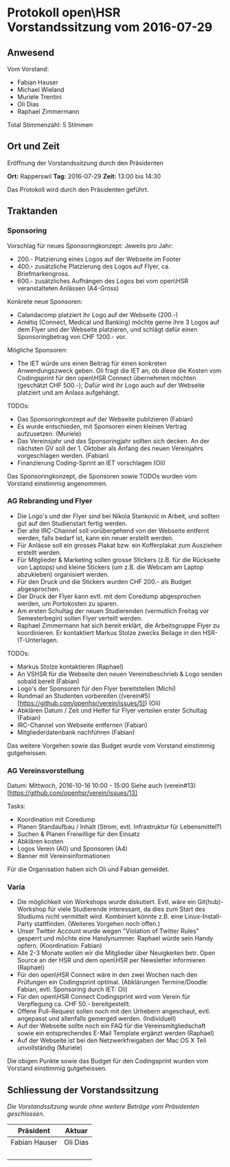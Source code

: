 # Protokoll open\HSR Vorstandssitzung vom 2016-07-29

## Anwesend

Vom Vorstand:
- Fabian Hauser 
- Michael Wieland
- Muriele Trentini
- Oli Dias
- Raphael Zimmermann

Total Stimmenzahl: 5 Stimmen 

## Ort und Zeit

Eröffnung der Vorstandssitzung durch den Präsidenten

**Ort:** Rapperswil
**Tag:** 2016-07-29
**Zeit:** 13:00 bis 14:30

Das Protokoll wird durch den Präsidenten geführt.

## Traktanden	

### Sponsoring

Vorschlag für neues Sponsoringkonzept:
Jeweils pro Jahr:

- 200.- Platzierung eines Logos auf der Webseite im Footer
- 400.- zusätzliche Platzierung des Logos auf Flyer, ca. Briefmarkengross.
- 600.- zusätzliches Aufhängen des Logos bei vom open\HSR veranstalteten Anlässen (A4-Gross)

Konkrete neue Sponsoren:

- Calandacomp platziert ihr Logo auf der Webseite (200.-)
- Amétiq (Connect, Medical und Banking) möchte gerne ihre 3 Logos auf dem Flyer und der Webseite platzieren, und schlägt dafür einen Sponsoringbetrag von CHF 1200.- vor.

Mögliche Sponsoren:

- The IET würde uns einen Beitrag für einen konkreten Anwendungszweck geben. Oli fragt die IET an, ob diese die Kosten vom Codingsprint für den open\HSR Connect übernehmen möchten (geschätzt CHF 500.-); Dafür wird ihr Logo auch auf der Webseite platziert und am Anlass aufgehängt.

TODOs:

- Das Sponsoringkonzept auf der Webseite publizieren (Fabian)
- Es wurde entschieden, mit Sponsoren einen kleinen Vertrag aufzusetzen. (Muriele)
- Das Vereinsjahr und das Sponsoringjahr sollten sich decken. An der nächsten GV soll der 1. Oktober als Anfang des neuen Vereinjahrs vorgeschlagen werden. (Fabian)
- Finanzierung Coding-Sprint an IET vorschlagen (Oli)

Das Sponsoringkonzept, die Sponsoren sowie TODOs wurden vom Vorstand einstimmig angenommen.

### AG Rebranding und Flyer

- Die Logo's und der Flyer sind bei Nikola Stanković in Arbeit, und sollten gut auf den Studienstart fertig werden.
- Der alte IRC-Channel soll vorübergehend von der Webseite entfernt werden, falls bedarf ist, kann ein neuer erstellt werden.
- Für Anlässe soll ein grosses Plakat bzw. ein Kofferplakat zum Ausziehen erstellt werden.
- Für Mitglieder & Marketing sollen grosse Stickers (z.B. für die Rückseite von Laptops) und kleine Stickers (um z.B. die Webcam am Laptop abzukleben) organisiert werden.
- Für den Druck und die Stickers wurden CHF 200.- als Budget abgesprochen.
- Der Druck der Flyer kann evtl. mit dem Coredump abgesprochen werden, um Portokosten zu sparen.
- Am ersten Schultag der neuen Studierenden (vermutlich Freitag vor Semesterbegin) sollen Flyer verteilt werden.
- Raphael Zimmermann hat sich bereit erklärt, die Arbeitsgruppe Flyer zu koordinieren. Er kontaktiert Markus Stolze zwecks Beilage in den HSR-IT-Unterlagen.

TODOs:

- Markus Stolze kontaktieren (Raphael)
- An VSHSR für die Webseite den neuen Vereinsbeschrieb & Logo senden sobald bereit (Fabian)
- Logo's der Sponsoren für den Flyer bereitstellen (Michi)
- Rundmail an Studenten vorbereiten ((verein#5)[https://github.com/openhsr/verein/issues/5]) (Oli)
- Abklären Datum / Zeit und Helfer für Flyer verteilen erster Schultag (Fabian)
- IRC-Channel von Webseite entfernen (Fabian)
- Mitgliederdatenbank nachführen (Fabian)

Das weitere Vorgehen sowie das Budget wurde vom Vorstand einstimmig gutgeheissen.

### AG Vereinsvorstellung

Datum: Mittwoch, 2016-10-16 10:00 - 15:00
Siehe auch (verein#13)[https://github.com/openhsr/verein/issues/13]

Tasks:

- Koordination mit Coredump
- Planen Standaufbau / Inhalt (Strom, evtl. Infrastruktur für Lebensmittel?)
- Suchen & Planen Freiwillige für den Einsatz
- Abklären kosten
- Logos Verein (A0) und Sponsoren (A4)
- Banner mit Vereinsinformationen

Für die Organisation haben sich Oli und Fabian gemeldet.

### Varia

- Die möglichkeit von Workshops wurde diskutiert. Evtl. wäre ein Git(hub)-Workshop für viele Studierende interessant, da dies zum Start des Studiums nicht vermittelt wird. Kombiniert könnte z.B. eine Linux-Install-Party stattfinden. (Weiteres Vorgehen noch offen.)
- Unser Twitter Account wurde wegen "Violation of Twitter Rules" gesperrt und möchte eine Handynummer. Raphael würde sein Handy opfern. (Koordination: Fabian)
- Alle 2-3 Monate wollen wir die Mitglieder über Neuigkeiten betr. Open Source an der HSR und dem open\HSR per Newsletter informieren (Raphael)
- Für den open\HSR Connect wäre in den zwei Wochen nach den Prüfungen ein Codingsprint optimal. (Abklärungen Termine/Doodle: Fabian, evtl. Sponsoring durch IET: Oli)
- Für den open\HSR Connect Codingsprint wird vom Verein für Verpflegung ca. CHF 50.- bereitgestellt.
- Offene Pull-Request sollen noch mit den Urhebern angeschaut, evtl. angepasst und allenfalls gemerged werden. (Individuell)
- Auf der Webseite sollte noch ein FAQ für die Vereinsmitgliedschaft sowie ein entsprechendes E-Mail Template ergänzt werden (Raphael)
- Auf der Webseite ist bei den Netzwerkfreigaben der Mac OS X Teil unvollständig (Muriele)

Die obigen Punkte sowie das Budget für den Codingsprint wurden vom Vorstand einstimmig gutgeheissen.

## Schliessung der Vorstandssitzung

*Die Vorstandssitzung wurde ohne weitere Beträge vom Präsidenten geschlossen.*

Präsident | Aktuar
------------|----------
Fabian Hauser | Oli Dias
&nbsp; | &nbsp;

